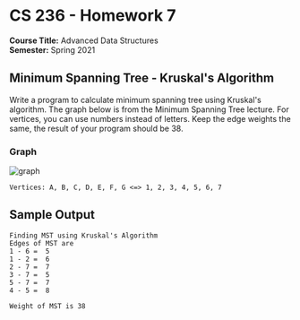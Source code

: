# CS 236 - Homework 7

**Course Title:** Advanced Data Structures<br/>
**Semester:** Spring 2021<br/>

## Minimum Spanning Tree - Kruskal's Algorithm

Write a program to calculate minimum spanning tree using Kruskal's algorithm. The graph below is from the Minimum Spanning Tree lecture. For vertices, you can use numbers instead of letters. Keep the edge weights the same, the result of your program should be 38.

### Graph

![graph](https://user-images.githubusercontent.com/1515135/119238994-d4389380-bafa-11eb-8166-c4d2e12a8dbf.JPG)

```
Vertices: A, B, C, D, E, F, G <=> 1, 2, 3, 4, 5, 6, 7
```


## Sample Output

```
Finding MST using Kruskal's Algorithm
Edges of MST are
1 - 6 =  5
1 - 2 =  6
2 - 7 =  7
3 - 7 =  5
5 - 7 =  7
4 - 5 =  8

Weight of MST is 38
```

